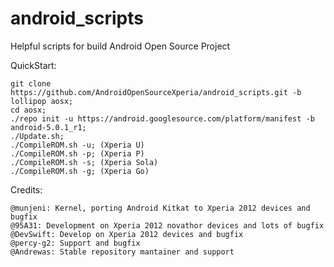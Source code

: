 android_scripts
===============

Helpful scripts for build Android Open Source Project

QuickStart:

    git clone https://github.com/AndroidOpenSourceXperia/android_scripts.git -b lollipop aosx;
    cd aosx;
    ./repo init -u https://android.googlesource.com/platform/manifest -b android-5.0.1_r1;
    ./Update.sh;
    ./CompileROM.sh -u; (Xperia U)
    ./CompileROM.sh -p; (Xperia P)   
    ./CompileROM.sh -s; (Xperia Sola)
    ./CompileROM.sh -g; (Xperia Go) 
    
Credits:
    
    @munjeni: Kernel, porting Android Kitkat to Xperia 2012 devices and bugfix
    @95A31: Development on Xperia 2012 novathor devices and lots of bugfix
    @DevSwift: Develop on Xperia 2012 devices and bugfix
    @percy-g2: Support and bugfix
    @Andrewas: Stable repository mantainer and support
